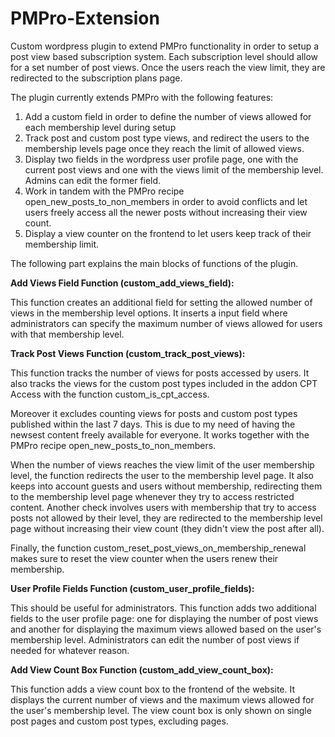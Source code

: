 # PMPro-Extension

Custom wordpress plugin to extend PMPro functionality in order to setup a post view based subscription system. Each subscription level should allow for a set number of post views. Once the users reach the view limit, they are redirected to the subscription plans page.

The plugin currently extends PMPro with the following features:

1. Add a custom field in order to define the number of views allowed for each membership level during setup
2. Track post and custom post type views, and redirect the users to the membership levels page once they reach the limit of allowed views.
3. Display two fields in the wordpress user profile page, one with the current post views and one with the views limit of the membership level. Admins can edit the former field.
4. Work in tandem with the PMPro recipe open_new_posts_to_non_members in order to avoid conflicts and let users freely access all the newer posts without increasing their view count.
5. Display a view counter on the frontend to let users keep track of their membership limit.

The following part explains the main blocks of functions of the plugin.

<strong>Add Views Field Function (custom_add_views_field):</strong>

This function creates an additional field for setting the allowed number of views in the membership level options. It inserts a input field where administrators can specify the maximum number of views allowed for users with that membership level.

<strong>Track Post Views Function (custom_track_post_views):</strong>

This function tracks the number of views for posts accessed by users. It also tracks the views for the custom post types included in the addon CPT Access with the function custom_is_cpt_access. 

Moreover it excludes counting views for posts and custom post types published within the last 7 days. This is due to my need of having the newsest content freely available for everyone. It works together with the PMPro recipe open_new_posts_to_non_members. 

When the number of views reaches the view limit of the user membership level, the function redirects the user to the membership level page. It also keeps into account guests and users without membership, redirecting them to the membership level page whenever they try to access restricted content. Another check involves users with membership that try to access posts not allowed by their level, they are redirected to the membership level page without increasing their view count (they didn't view the post after all). 

Finally, the function custom_reset_post_views_on_membership_renewal makes sure to reset the view counter when the users renew their membership.

<strong>User Profile Fields Function (custom_user_profile_fields):</strong>

This should be useful for administrators. This function adds two additional fields to the user profile page: one for displaying the number of post views and another for displaying the maximum views allowed based on the user's membership level. Administrators can edit the number of post views if needed for whatever reason.

<strong>Add View Count Box Function (custom_add_view_count_box):</strong>

This function adds a view count box to the frontend of the website. It displays the current number of views and the maximum views allowed for the user's membership level. The view count box is only shown on single post pages and custom post types, excluding pages.
